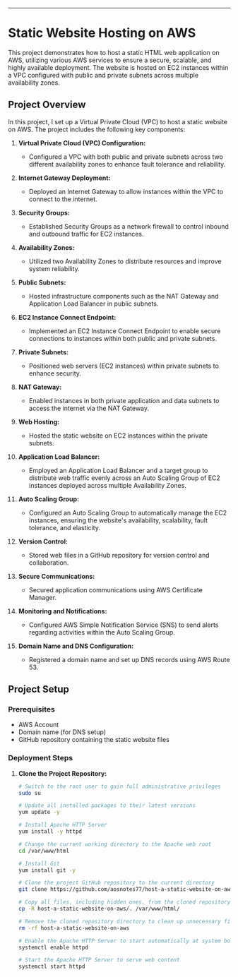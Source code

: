 
---

# Static Website Hosting on AWS

This project demonstrates how to host a static HTML web application on AWS, utilizing various AWS services to ensure a secure, scalable, and highly available deployment. The website is hosted on EC2 instances within a VPC configured with public and private subnets across multiple availability zones.

## Project Overview

In this project, I set up a Virtual Private Cloud (VPC) to host a static website on AWS. The project includes the following key components:

1. **Virtual Private Cloud (VPC) Configuration:**
   - Configured a VPC with both public and private subnets across two different availability zones to enhance fault tolerance and reliability.

2. **Internet Gateway Deployment:**
   - Deployed an Internet Gateway to allow instances within the VPC to connect to the internet.

3. **Security Groups:**
   - Established Security Groups as a network firewall to control inbound and outbound traffic for EC2 instances.

4. **Availability Zones:**
   - Utilized two Availability Zones to distribute resources and improve system reliability.

5. **Public Subnets:**
   - Hosted infrastructure components such as the NAT Gateway and Application Load Balancer in public subnets.

6. **EC2 Instance Connect Endpoint:**
   - Implemented an EC2 Instance Connect Endpoint to enable secure connections to instances within both public and private subnets.

7. **Private Subnets:**
   - Positioned web servers (EC2 instances) within private subnets to enhance security.

8. **NAT Gateway:**
   - Enabled instances in both private application and data subnets to access the internet via the NAT Gateway.

9. **Web Hosting:**
   - Hosted the static website on EC2 instances within the private subnets.

10. **Application Load Balancer:**
    - Employed an Application Load Balancer and a target group to distribute web traffic evenly across an Auto Scaling Group of EC2 instances deployed across multiple Availability Zones.

11. **Auto Scaling Group:**
    - Configured an Auto Scaling Group to automatically manage the EC2 instances, ensuring the website's availability, scalability, fault tolerance, and elasticity.

12. **Version Control:**
    - Stored web files in a GitHub repository for version control and collaboration.

13. **Secure Communications:**
    - Secured application communications using AWS Certificate Manager.

14. **Monitoring and Notifications:**
    - Configured AWS Simple Notification Service (SNS) to send alerts regarding activities within the Auto Scaling Group.

15. **Domain Name and DNS Configuration:**
    - Registered a domain name and set up DNS records using AWS Route 53.

## Project Setup

### Prerequisites

- AWS Account
- Domain name (for DNS setup)
- GitHub repository containing the static website files

### Deployment Steps

1. **Clone the Project Repository:**
   ```bash
   # Switch to the root user to gain full administrative privileges
   sudo su
   
   # Update all installed packages to their latest versions
   yum update -y
   
   # Install Apache HTTP Server
   yum install -y httpd
   
   # Change the current working directory to the Apache web root
   cd /var/www/html
   
   # Install Git
   yum install git -y
   
   # Clone the project GitHub repository to the current directory
   git clone https://github.com/aosnotes77/host-a-static-website-on-aws.git
   
   # Copy all files, including hidden ones, from the cloned repository to the Apache web root
   cp -R host-a-static-website-on-aws/. /var/www/html/
   
   # Remove the cloned repository directory to clean up unnecessary files
   rm -rf host-a-static-website-on-aws
   
   # Enable the Apache HTTP Server to start automatically at system boot
   systemctl enable httpd 
   
   # Start the Apache HTTP Server to serve web content
   systemctl start httpd
   ```



